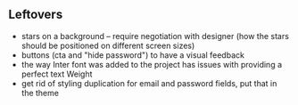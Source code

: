 ## Leftovers

- stars on a background – require negotiation with designer (how the stars should be positioned on different screen sizes)
- buttons (cta and "hide password") to have a visual feedback
- the way Inter font was added to the project has issues with providing a perfect text Weight
- get rid of styling duplication for email and password fields, put that in the theme
